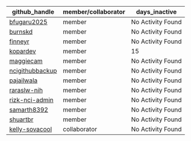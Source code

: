 
| github_handle   | member/collaborator | days_inactive |
|-----------------|----------------------|---------------|
| [bfugaru2025](https://github.com/bfugaru2025) | member               | No Activity Found |
| [burnskd](https://github.com/burnskd) | member               | No Activity Found |
| [finneyr](https://github.com/finneyr) | member               | No Activity Found |
| [kopardev](https://github.com/kopardev) | member               | 15            |
| [maggiecam](https://github.com/maggiecam) | member               | No Activity Found |
| [ncigithubbackup](https://github.com/ncigithubbackup) | member               | No Activity Found |
| [pajailwala](https://github.com/pajailwala) | member               | No Activity Found |
| [raraslw-nih](https://github.com/raraslw-nih) | member               | No Activity Found |
| [rizk-nci-admin](https://github.com/rizk-nci-admin) | member               | No Activity Found |
| [samarth8392](https://github.com/samarth8392) | member               | No Activity Found |
| [shuartbr](https://github.com/shuartbr) | member               | No Activity Found |
| [kelly-sovacool](https://github.com/kelly-sovacool) | collaborator         | No Activity Found |
